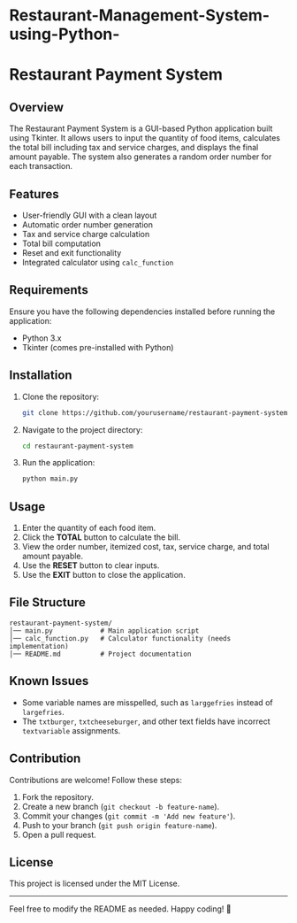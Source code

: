 # Restaurant-Management-System-using-Python-
# Restaurant Payment System

## Overview
The Restaurant Payment System is a GUI-based Python application built using Tkinter. It allows users to input the quantity of food items, calculates the total bill including tax and service charges, and displays the final amount payable. The system also generates a random order number for each transaction.

## Features
- User-friendly GUI with a clean layout
- Automatic order number generation
- Tax and service charge calculation
- Total bill computation
- Reset and exit functionality
- Integrated calculator using `calc_function`

## Requirements
Ensure you have the following dependencies installed before running the application:

- Python 3.x
- Tkinter (comes pre-installed with Python)

## Installation
1. Clone the repository:
   ```bash
   git clone https://github.com/yourusername/restaurant-payment-system.git
   ```
2. Navigate to the project directory:
   ```bash
   cd restaurant-payment-system
   ```
3. Run the application:
   ```bash
   python main.py
   ```

## Usage
1. Enter the quantity of each food item.
2. Click the **TOTAL** button to calculate the bill.
3. View the order number, itemized cost, tax, service charge, and total amount payable.
4. Use the **RESET** button to clear inputs.
5. Use the **EXIT** button to close the application.

## File Structure
```
restaurant-payment-system/
│── main.py            # Main application script
│── calc_function.py   # Calculator functionality (needs implementation)
│── README.md          # Project documentation
```

## Known Issues
- Some variable names are misspelled, such as `larggefries` instead of `largefries`.
- The `txtburger`, `txtcheeseburger`, and other text fields have incorrect `textvariable` assignments.

## Contribution
Contributions are welcome! Follow these steps:
1. Fork the repository.
2. Create a new branch (`git checkout -b feature-name`).
3. Commit your changes (`git commit -m 'Add new feature'`).
4. Push to your branch (`git push origin feature-name`).
5. Open a pull request.

## License
This project is licensed under the MIT License.

---

Feel free to modify the README as needed. Happy coding! 🚀

